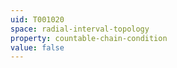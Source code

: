 ```yaml
---
uid: T001020
space: radial-interval-topology
property: countable-chain-condition
value: false
---
```

